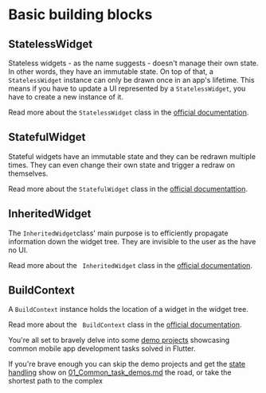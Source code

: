 # Basic building blocks

## StatelessWidget

Stateless widgets - as the name suggests - doesn't manage their own state. In other words, they have an immutable state. On top of that, a `StatelessWidget` instance can only be drawn once in an app's lifetime. This means if you have to update a UI represented by a `StatelessWidget`, you have to create a new instance of it.

Read more about the `StatelessWidget` class in the [official documentation](https://api.flutter.dev/flutter/widgets/StatelessWidget-class.html).

## StatefulWidget

Stateful widgets have an immutable state and they can be redrawn multiple times. They can even change their own state and trigger a redraw on themselves.

Read more about the `StatefulWidget` class in the [official documentattion](https://api.flutter.dev/flutter/widgets/StatefulWidget-class.html).

## InheritedWidget

The `InheritedWidget`class' main purpose is to efficiently propagate information down the widget tree. They are invisible to the user as the have no UI. 

Read more about the ` InheritedWidget` class in the [official documentation](https://api.flutter.dev/flutter/widgets/InheritedWidget-class.html).

## BuildContext

A `BuildContext` instance holds the location of a widget in the widget tree.

Read more about the ` BuildContext` class in the [official documentation](https://api.flutter.dev/flutter/widgets/BuildContext-class.html).

You're all set to bravely delve into some [demo projects]() showcasing common mobile app development tasks solved in Flutter.

If you're brave enough you can skip the demo projects and get the [state handling](..\04_state_management\01_app_architecture_and_state_mananagement) show on  [01_Common_task_demos.md](..\03_common_task_demos\01_Common_task_demos.md) the road, or take the shortest path to the complex 